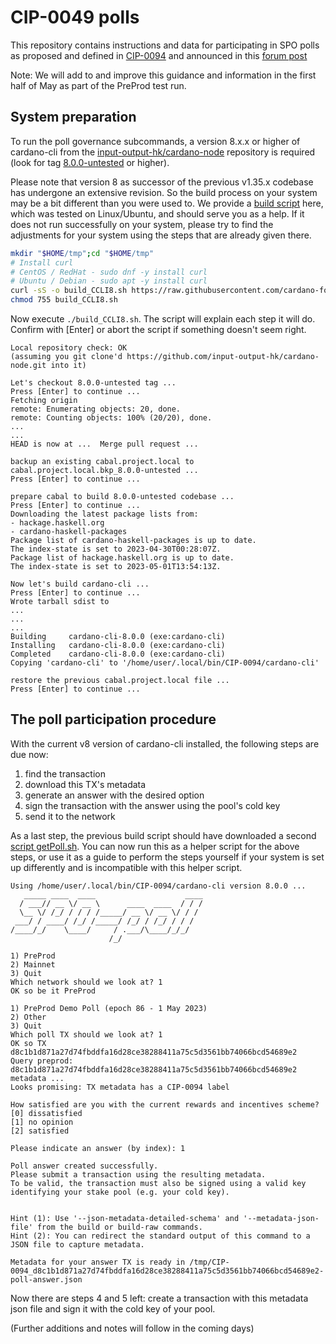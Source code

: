 # CIP-0049 polls

This repository contains instructions and data for participating in SPO polls as proposed and defined in [CIP-0094](https://github.com/cardano-foundation/CIPs/tree/cip-spo-polls/CIP-0094) and announced in this [forum post](https://forum.cardano.org/t/entering-voltaire-on-chain-poll-for-spos/117330)

Note: We will add to and improve this guidance and information in the first half of May as part of the PreProd test run.

## System preparation
To run the poll governance subcommands, a version 8.x.x or higher of cardano-cli from the [input-output-hk/cardano-node](https://github.com/input-output-hk/cardano-node) repository is required (look for tag [8.0.0-untested](https://github.com/input-output-hk/cardano-node/releases/tag/8.0.0-untested) or higher). 

Please note that version 8 as successor of the previous v1.35.x codebase has undergone an extensive revision. So the build process on your system may be a bit different than you were used to. 
We provide a [build script](scripts/build_CCLI8.sh) here, which was tested on Linux/Ubuntu, and should serve you as a help. If it does not run successfully on your system, please try to find the adjustments for your system using the steps that are already given there. 

```bash
mkdir "$HOME/tmp";cd "$HOME/tmp"
# Install curl
# CentOS / RedHat - sudo dnf -y install curl
# Ubuntu / Debian - sudo apt -y install curl
curl -sS -o build_CCLI8.sh https://raw.githubusercontent.com/cardano-foundation/CIP-0049-polls/main/scripts/build_CCLI8.sh
chmod 755 build_CCLI8.sh
```

Now execute `./build_CCLI8.sh`. The script will explain each step it will do. Confirm with [Enter] or abort the script if something doesn't seem right.

```
Local repository check: OK
(assuming you git clone'd https://github.com/input-output-hk/cardano-node.git into it)

Let's checkout 8.0.0-untested tag ...
Press [Enter] to continue ...
Fetching origin
remote: Enumerating objects: 20, done.
remote: Counting objects: 100% (20/20), done.
...
...
HEAD is now at ...  Merge pull request ...

backup an existing cabal.project.local to cabal.project.local.bkp_8.0.0-untested ...
Press [Enter] to continue ...

prepare cabal to build 8.0.0-untested codebase ...
Press [Enter] to continue ...
Downloading the latest package lists from:
- hackage.haskell.org
- cardano-haskell-packages
Package list of cardano-haskell-packages is up to date.
The index-state is set to 2023-04-30T00:28:07Z.
Package list of hackage.haskell.org is up to date.
The index-state is set to 2023-05-01T13:54:13Z.

Now let's build cardano-cli ...
Press [Enter] to continue ...
Wrote tarball sdist to
...
...
...
Building     cardano-cli-8.0.0 (exe:cardano-cli)
Installing   cardano-cli-8.0.0 (exe:cardano-cli)
Completed    cardano-cli-8.0.0 (exe:cardano-cli)
Copying 'cardano-cli' to '/home/user/.local/bin/CIP-0094/cardano-cli'

restore the previous cabal.project.local file ...
Press [Enter] to continue ...
```


## The poll participation procedure

With the current v8 version of cardano-cli installed, the following steps are due now:
1) find the transaction
2) download this TX's metadata
3) generate an answer with the desired option
4) sign the transaction with the answer using the pool's cold key
5) send it to the network

As a last step, the previous build script should have downloaded a second [script getPoll.sh](scripts/getPoll.sh). You can now run this as a helper script for the above steps, or use it as a guide to perform the steps yourself if your system is set up differently and is incompatible with this helper script.

```
Using /home/user/.local/bin/CIP-0094/cardano-cli version 8.0.0 ...
   _____ ____  ____                    ____
  / ___// __ \/ __ \      ____  ____  / / /
  \__ \/ /_/ / / / /_____/ __ \/ __ \/ / /
 ___/ / ____/ /_/ /_____/ /_/ / /_/ / / /
/____/_/    \____/     / .___/\____/_/_/
                      /_/

1) PreProd
2) Mainnet
3) Quit
Which network should we look at? 1
OK so be it PreProd

1) PreProd Demo Poll (epoch 86 - 1 May 2023)
2) Other
3) Quit
Which poll TX should we look at? 1
OK so TX d8c1b1d871a27d74fbddfa16d28ce38288411a75c5d3561bb74066bcd54689e2
Query preprod: d8c1b1d871a27d74fbddfa16d28ce38288411a75c5d3561bb74066bcd54689e2 metadata ...
Looks promising: TX metadata has a CIP-0094 label

How satisfied are you with the current rewards and incentives scheme?
[0] dissatisfied
[1] no opinion
[2] satisfied

Please indicate an answer (by index): 1

Poll answer created successfully.
Please submit a transaction using the resulting metadata.
To be valid, the transaction must also be signed using a valid key
identifying your stake pool (e.g. your cold key).


Hint (1): Use '--json-metadata-detailed-schema' and '--metadata-json-file' from the build or build-raw commands.
Hint (2): You can redirect the standard output of this command to a JSON file to capture metadata.

Metadata for your answer TX is ready in /tmp/CIP-0094_d8c1b1d871a27d74fbddfa16d28ce38288411a75c5d3561bb74066bcd54689e2-poll-answer.json
```

Now there are steps 4 and 5 left: create a transaction with this metadata json file and sign it with the cold key of your pool. 

(Further additions and notes will follow in the coming days)